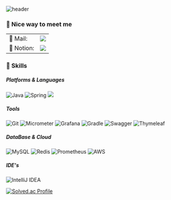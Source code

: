 ![header](https://capsule-render.vercel.app/api?type=Rect&color=gradient&height=100&section=header&text=Youngjin&fontSize=60)

### 🤞 Nice way to meet me

<table>
  <tr>
    <td>📧 Mail:</td>
    <td><a href="mailto:ccd1202@naver.com"><img src="https://img.shields.io/badge/ccd1202@naver.com-D14836?style=flat&logo=gmail&logoColor=white"></a></td>
  </tr>
  <tr>
    <td>📝 Notion:</td>
    <td><a href="https://youngjjin.notion.site/153df3530f4d48f5bdc01bf0e7807f9a"><img src="https://img.shields.io/badge/Notion-000000?style=flat&logo=notion&logoColor=white"></a></td>
  </tr>
</table>

### 💪 Skills
##### Platforms & Languages
![Java](https://img.shields.io/badge/java-%23ED8B00.svg?style=for-the-badge&logo=java&logoColor=white)
![Spring](https://img.shields.io/badge/spring-%236DB33F.svg?style=for-the-badge&logo=spring&logoColor=white)
<img src="https://img.shields.io/badge/springboot-6DB33F?style=for-the-badge&logo=springboot&logoColor=white">

##### Tools
![Git](https://img.shields.io/badge/git-%23F05033.svg?style=for-the-badge&logo=git&logoColor=white)
![Micrometer](https://img.shields.io/badge/micrometer-%2338B2AC.svg?style=for-the-badge&logo=micrometer&logoColor=white)
![Grafana](https://img.shields.io/badge/grafana-%23F46800.svg?style=for-the-badge&logo=grafana&logoColor=white)
![Gradle](https://img.shields.io/badge/Gradle-02303A.svg?style=for-the-badge&logo=Gradle&logoColor=white)
![Swagger](https://img.shields.io/badge/-Swagger-%23Clojure?style=for-the-badge&logo=swagger&logoColor=white)
![Thymeleaf](https://img.shields.io/badge/Thymeleaf-%23005C0F.svg?style=for-the-badge&logo=Thymeleaf&logoColor=white)

##### DataBase & Cloud
![MySQL](https://img.shields.io/badge/mysql-%2300f.svg?style=for-the-badge&logo=mysql&logoColor=white)
![Redis](https://img.shields.io/badge/redis-%23DD0031.svg?style=for-the-badge&logo=redis&logoColor=white)
![Prometheus](https://img.shields.io/badge/prometheus-%23E6522C.svg?style=for-the-badge&logo=prometheus&logoColor=white)
![AWS](https://img.shields.io/badge/AWS-%23FF9900.svg?style=for-the-badge&logo=amazon-aws&logoColor=white)

##### IDE's
![IntelliJ IDEA](https://img.shields.io/badge/IntelliJIDEA-000000.svg?style=for-the-badge&logo=intellij-idea&logoColor=white)

[![Solved.ac Profile](http://mazassumnida.wtf/api/v2/generate_badge?boj=ccd1202)](https://solved.ac/ccd1202/)

<!--
![jyoungjin's GitHub stats](https://github-readme-stats.vercel.app/api?username=jyoungjin&show_icons=true&theme=transparent&count_private=true)
-->

<!--
**jyoungjin/jyoungjin** is a ✨ _special_ ✨ repository because its `README.md` (this file) appears on your GitHub profile.

Here are some ideas to get you started:

- 🔭 I’m currently working on ...
- 🌱 I’m currently learning ...
- 👯 I’m looking to collaborate on ...
- 🤔 I’m looking for help with ...
- 💬 Ask me about ...
- 📫 How to reach me: ...
- 😄 Pronouns: ...
- ⚡ Fun fact: ...
-->
